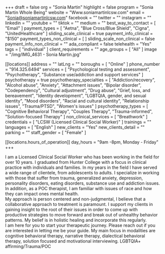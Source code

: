 +++
draft = false
org = "Sonia Martin"
highlight = false
program = "Sonia Martin Whole Being"
website = "Www.soniamartinlcsw.com"
email = "Sonia@soniamartinlcsw.com"
facebook = ""
twitter = ""
instagram = ""
linkedin = ""
youtube = ""
tiktok = ""
medium = ""
best_way_to_contact = [ "Email" ]
payment_types = [
  "Aetna",
  "Blue Cross/Blue Shield",
  "Cigna",
  "UnitedHealthcare"
]
sliding_scale_clinical = true
payment_info_clinical = "$150"
payment_types_non_clinical = [ ]
sliding_scale_non_clinical = false
payment_info_non_clinical = ""
ada_compliant = false
telehealth = "Yes"
tags = [ "individual" ]
client_requirements = ""
age_groups = [ "All" ]
image = "/img/IMG_4631 - Sonia Martin.jpg"

[[locations]]
address = ""
latLng = ""
boroughs = [ "Online" ]
phone_number = "914.325.6494"
services = [
  "Psychological testing and assessment",
  "Psychotherapy",
  "Substance use/addiction and support services"
]
psychotherapy = true
psychotherapy_specialties = [
  "Addiction/recovery",
  "Alcohol abuse",
  "Anxiety",
  "Attachment issues",
  "Bipolar disorder",
  "Codependency",
  "Cultural adjustment",
  "Drug abuse",
  "Grief, loss, and bereavement",
  "Identity development",
  "LGBTQIA, gender, and sexual identity",
  "Mood disorders",
  "Racial and cultural identity",
  "Relationship issues",
  "Trauma/PTSD",
  "Women's issues"
]
psychotherapy_types = [
  "Cognitive Behavioral Therapy",
  "Couples Therapy",
  "Trauma-informed",
  "Solution-focused Therapy"
]
non_clinical_services = [ "Breathwork" ]
credentials = [ "LCSW (Licensed Clinical Social Worker)" ]
trainings = ""
languages = [ "English" ]
new_clients = "Yes"
new_clients_detail = ""
parking = ""
staff_gender = [ "Female" ]

  [[locations.hours_of_operation]]
  day_hours = "9am -8pm, Monday - Friday"
+++

I am a Licensed Clinical Social Worker who has been working in the field for over 10 years. I graduated from Hunter College with a focus in clinical practice with individuals and families. In my years in the field I have served a wide range of clientele, from adolescents to adults. I specialize in working with those that suffer from trauma, generalized anxiety, depression, personality disorders, eating disorders, substance use and addiction issues. In addition, as a POC therapist, I am familiar with issues of race and how they can impact ones mental health. <br>
My approach is person centered and non-judgmental, I believe that a collaborative approach to treatment is paramount. I support my clients in gaining insight to the root of their issues in order to come up with productive strategies to move forward and break out of unhealthy behavior patterns. My belief is in holistic healing and incorporate this regularly. <br>
I am here for you to start your therapeutic journey. Please reach out if you are interested in letting me be your guide. My main focus in modalities are cognitive behavioral therapy, narrative therapy, dialectical behavioral therapy, solution focused and motivational interviewing. LGBTQIA+ affirming/Trauma/POC <br>
